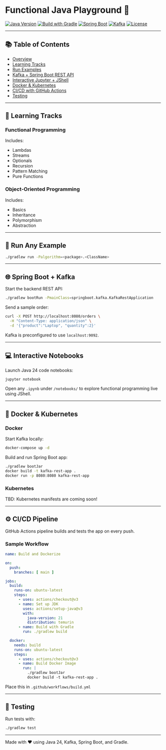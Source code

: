 # Functional Java Playground 🚀

[![Java Version](https://img.shields.io/badge/java-24-blue)](https://openjdk.org/projects/jdk/24/)
[![Build with Gradle](https://img.shields.io/badge/build-gradle-kotlin-blueviolet)](https://gradle.org)
[![Spring Boot](https://img.shields.io/badge/spring--boot-3.2.3-brightgreen)](https://spring.io/projects/spring-boot)
[![Kafka](https://img.shields.io/badge/kafka-event--streaming-orange)](https://kafka.apache.org)
[![License](https://img.shields.io/badge/license-MIT-green.svg)](LICENSE)

---

## 📚 Table of Contents

- [Overview](#functional-java-playground-)
- [Learning Tracks](#-learning-tracks)
- [Run Examples](#-run-any-example)
- [Kafka + Spring Boot REST API](#-spring-boot--kafka)
- [Interactive Jupyter + JShell](#-interactive-notebooks)
- [Docker & Kubernetes](#-docker--kubernetes)
- [CI/CD with GitHub Actions](#-cicd-pipeline)
- [Testing](#-testing)

---

## 🧠 Learning Tracks

### Functional Programming
Includes:
- Lambdas
- Streams
- Optionals
- Recursion
- Pattern Matching
- Pure Functions

### Object-Oriented Programming
Includes:
- Basics
- Inheritance
- Polymorphism
- Abstraction

---

## 🚀 Run Any Example

```bash
./gradlew run -Palgorithm=<package>.<ClassName>
```

---

## 🌐 Spring Boot + Kafka

Start the backend REST API:

```bash
./gradlew bootRun -PmainClass=springboot.kafka.KafkaRestApplication
```

Send a sample order:

```bash
curl -X POST http://localhost:8080/orders \
  -H "Content-Type: application/json" \
  -d '{"product":"Laptop", "quantity":2}'
```

Kafka is preconfigured to use `localhost:9092`.

---

## 💻 Interactive Notebooks

Launch Java 24 code notebooks:

```bash
jupyter notebook
```

Open any `.ipynb` under `/notebooks/` to explore functional programming live using JShell.

---

## 🐳 Docker & Kubernetes

### Docker

Start Kafka locally:

```bash
docker-compose up -d
```

Build and run Spring Boot app:

```bash
./gradlew bootJar
docker build -t kafka-rest-app .
docker run -p 8080:8080 kafka-rest-app
```

### Kubernetes

TBD: Kubernetes manifests are coming soon!

---

## ⚙️ CI/CD Pipeline

GitHub Actions pipeline builds and tests the app on every push.

### Sample Workflow

```yaml
name: Build and Dockerize

on:
  push:
    branches: [ main ]

jobs:
  build:
    runs-on: ubuntu-latest
    steps:
      - uses: actions/checkout@v3
      - name: Set up JDK
        uses: actions/setup-java@v3
        with:
          java-version: 21
          distribution: temurin
      - name: Build with Gradle
        run: ./gradlew build

  docker:
    needs: build
    runs-on: ubuntu-latest
    steps:
      - uses: actions/checkout@v3
      - name: Build Docker Image
        run: |
          ./gradlew bootJar
          docker build -t kafka-rest-app .
```

Place this in `.github/workflows/build.yml`

---

## 🧪 Testing

Run tests with:

```bash
./gradlew test
```

---

Made with ❤️ using Java 24, Kafka, Spring Boot, and Gradle.